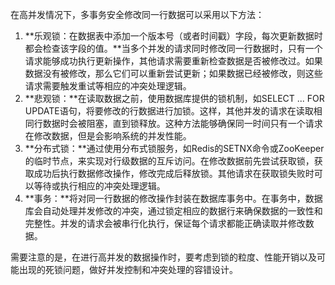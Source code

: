 在高并发情况下，多事务安全修改同一行数据可以采用以下方法：

1. **乐观锁：在数据表中添加一个版本号（或者时间戳）字段，每次更新数据时都会检查该字段的值。**当多个并发的请求同时修改同一行数据时，只有一个请求能够成功执行更新操作，其他请求需要重新检查数据是否被修改过。如果数据没有被修改，那么它们可以重新尝试更新；如果数据已经被修改，则这些请求需要触发重试等相应的冲突处理逻辑。
2. **悲观锁：**在读取数据之前，使用数据库提供的锁机制，如SELECT ... FOR UPDATE语句，将要修改的行数据进行加锁。这样，其他并发的请求在读取相同行数据时会被阻塞，直到锁释放。这种方法能够确保同一时间只有一个请求在修改数据，但是会影响系统的并发性能。
3. **分布式锁：**通过使用分布式锁服务，如Redis的SETNX命令或ZooKeeper的临时节点，来实现对行级数据的互斥访问。在修改数据前先尝试获取锁，获取成功后执行数据修改操作，修改完成后释放锁。其他请求在获取锁失败时可以等待或执行相应的冲突处理逻辑。
4. **事务：**将对同一行数据的修改操作封装在数据库事务中。在事务中，数据库会自动处理并发修改的冲突，通过锁定相应的数据行来确保数据的一致性和完整性。并发的请求会被串行化执行，保证每个请求都能正确读取并修改数据。

需要注意的是，在进行高并发的数据操作时，要考虑到锁的粒度、性能开销以及可能出现的死锁问题，做好并发控制和冲突处理的容错设计。
